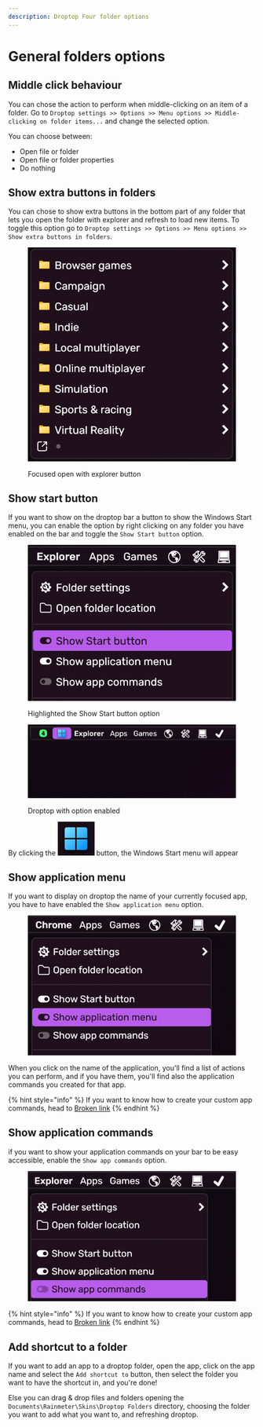 ```yaml
---
description: Droptop Four folder options
---
```


# General folders options

## Middle click behaviour

You can chose the action to perform when middle-clicking on an item of a folder. Go to `Droptop settings >> Options >> Menu options >> Middle-clicking on folder items...` and change the selected option.

You can choose between:

* Open file or folder
* Open file or folder properties
* Do nothing

## Show extra buttons in folders

You can chose to show extra buttons in the bottom part of any folder that lets you open the folder with explorer and refresh to load new items. To toggle this option go to `Droptop settings >> Options >> Menu options >> Show extra buttons in folders`.

<figure><img src="../../../.gitbook/assets/FolderButtons.png" alt=""><figcaption><p>Focused open with explorer button</p></figcaption></figure>

## Show start button

If you want to show on the droptop bar a button to show the Windows Start menu, you can enable the option by right clicking on any folder you have enabled on the bar and toggle the `Show Start button` option.

<figure><img src="../../../.gitbook/assets/ShowStart.png" alt=""><figcaption><p>Highlighted the Show Start button option</p></figcaption></figure>

<figure><img src="../../../.gitbook/assets/DroptopShowStart.png" alt=""><figcaption><p>Droptop with option enabled</p></figcaption></figure>

By clicking the ![](../../../.gitbook/assets/WinHome.png) button, the Windows Start menu will appear

## Show application menu

If you want to display on droptop the name of your currently focused app, you have to have enabled the `Show application menu` option.&#x20;

<figure><img src="../../../.gitbook/assets/ShowAppMenu.png" alt=""><figcaption></figcaption></figure>

When you click on the name of the application, you'll find a list of actions you can perform, and if you have them, you'll find also the application commands you created for that app.

{% hint style="info" %}
If you want to know how to create your custom app commands, head to [Broken link](broken-reference "mention")
{% endhint %}

## Show application commands

if you want to show your application commands on your bar to be easy accessible, enable the `Show app commands` option.

<figure><img src="../../../.gitbook/assets/ShowAppCommands.png" alt=""><figcaption></figcaption></figure>

{% hint style="info" %}
If you want to know how to create your custom app commands, head to [Broken link](broken-reference "mention")
{% endhint %}

## Add shortcut to a folder

If you want to add an app to a droptop folder, open the app, click on the app name and select the `Add shortcut to` button, then select the folder you want to have the shortcut in, and you're done!&#x20;

Else you can drag & drop files and folders opening the `Documents\Rainmeter\Skins\Droptop Folders` directory, choosing the folder you want to add what you want to, and refreshing droptop.

